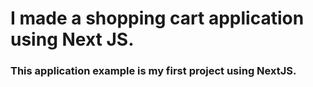 # I made a shopping cart application using Next JS.

### This application example is my first project using NextJS.
